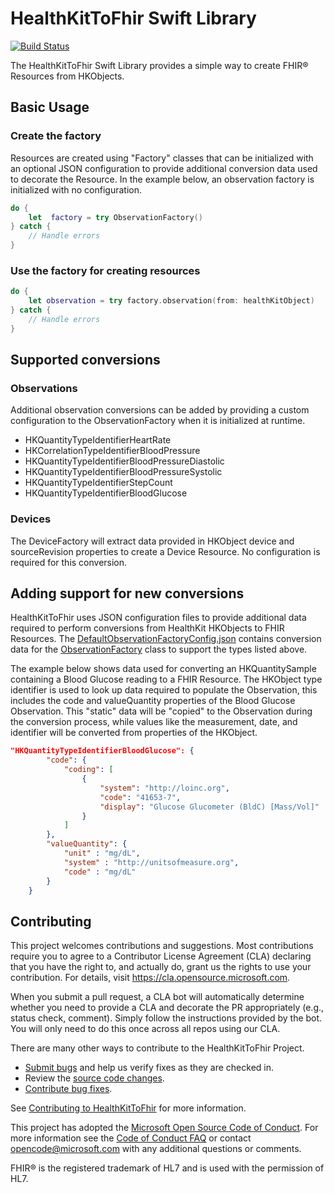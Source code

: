 # HealthKitToFhir Swift Library

[![Build Status](https://microsofthealth.visualstudio.com/Health/_apis/build/status/POET/HealthKitToFhir_Daily?branchName=master)](https://microsofthealth.visualstudio.com/Health/_build/latest?definitionId=435&branchName=master)

The HealthKitToFhir Swift Library provides a simple way to create FHIR® Resources from HKObjects.

## Basic Usage

### Create the factory

Resources are created using "Factory" classes that can be initialized with an optional JSON configuration to provide additional conversion data used to decorate the Resource. In the example below, an observation factory is initialized with no configuration.

```swift
do {
    let  factory = try ObservationFactory()
} catch {
    // Handle errors
}
```

### Use the factory for creating resources

```swift
do {
    let observation = try factory.observation(from: healthKitObject)
} catch {
    // Handle errors
}
```

## Supported conversions

### Observations

Additional observation conversions can be added by providing a custom configuration to the ObservationFactory when it is initialized at runtime.

- HKQuantityTypeIdentifierHeartRate
- HKCorrelationTypeIdentifierBloodPressure
- HKQuantityTypeIdentifierBloodPressureDiastolic
- HKQuantityTypeIdentifierBloodPressureSystolic
- HKQuantityTypeIdentifierStepCount
- HKQuantityTypeIdentifierBloodGlucose

### Devices

The DeviceFactory will extract data provided in HKObject device and sourceRevision properties to create a Device Resource. No configuration is required for this conversion.

## Adding support for new conversions

HealthKitToFhir uses JSON configuration files to provide additional data required to perform conversions from HealthKit HKObjects to FHIR Resources. The [DefaultObservationFactoryConfig.json](Sources/Configuration/DefaultObservationFactoryConfig.json) contains conversion data for the [ObservationFactory](Sources/Factories.ObservationFactory.swift) class to support the types listed above.

The example below shows data used for converting an HKQuantitySample containing a Blood Glucose reading to a FHIR Resource. The HKObject type identifier is used to look up data required to populate the Observation, this includes the code and valueQuantity properties of the Blood Glucose Observation. This "static" data will be "copied" to the Observation during the conversion process, while values like the measurement, date, and identifier will be converted from properties of the HKObject.

```json
"HKQuantityTypeIdentifierBloodGlucose": {
        "code": {
            "coding": [
                {
                    "system": "http://loinc.org",
                    "code": "41653-7",
                    "display": "Glucose Glucometer (BldC) [Mass/Vol]"
                }
            ]
        },
        "valueQuantity": {
            "unit" : "mg/dL",
            "system" : "http://unitsofmeasure.org",
            "code" : "mg/dL"
        }
    }
```

## Contributing

This project welcomes contributions and suggestions.  Most contributions require you to agree to a
Contributor License Agreement (CLA) declaring that you have the right to, and actually do, grant us
the rights to use your contribution. For details, visit https://cla.opensource.microsoft.com.

When you submit a pull request, a CLA bot will automatically determine whether you need to provide
a CLA and decorate the PR appropriately (e.g., status check, comment). Simply follow the instructions
provided by the bot. You will only need to do this once across all repos using our CLA.

There are many other ways to contribute to the HealthKitToFhir Project.

* [Submit bugs](https://github.com/Microsoft/healthkit-to-fhir/issues) and help us verify fixes as they are checked in.
* Review the [source code changes](https://github.com/Microsoft/healthkit-to-fhir/pulls).
* [Contribute bug fixes](CONTRIBUTING.md).

See [Contributing to HealthKitToFhir](CONTRIBUTING.md) for more information.

This project has adopted the [Microsoft Open Source Code of Conduct](https://opensource.microsoft.com/codeofconduct/).
For more information see the [Code of Conduct FAQ](https://opensource.microsoft.com/codeofconduct/faq/) or
contact [opencode@microsoft.com](mailto:opencode@microsoft.com) with any additional questions or comments.

FHIR® is the registered trademark of HL7 and is used with the permission of HL7.
